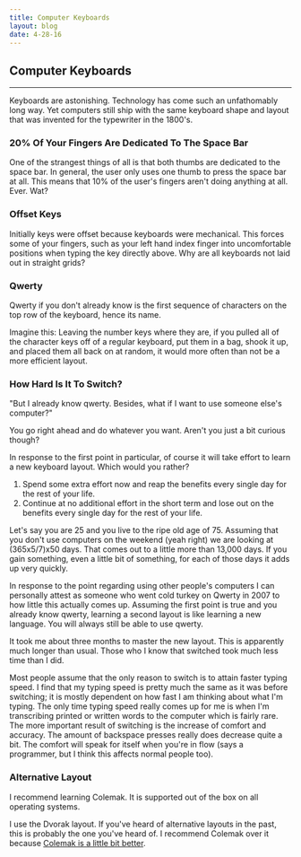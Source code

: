 ```yaml
---
title: Computer Keyboards
layout: blog
date: 4-28-16
---
```

## Computer Keyboards
------

Keyboards are astonishing. Technology has come such an unfathomably long way. Yet computers still ship with the same keyboard shape and layout that was invented for the typewriter in the 1800's.

### 20% Of Your Fingers Are Dedicated To The Space Bar

One of the strangest things of all is that both thumbs are dedicated to the space bar. In general, the user only uses one thumb to press the space bar at all. This means that 10% of the user's fingers aren't doing anything at all. Ever. Wat?

### Offset Keys

Initially keys were offset because keyboards were mechanical. This forces some of your fingers, such as your left hand index finger into uncomfortable positions when typing the key directly above. Why are all keyboards not laid out in straight grids?

### Qwerty

Qwerty if you don't already know is the first sequence of characters on the top row of the keyboard, hence its name.

Imagine this: Leaving the number keys where they are, if you pulled all of the character keys off of a regular keyboard, put them in a bag, shook it up, and placed them all back on at random, it would more often than not be a more efficient layout.

### How Hard Is It To Switch?

"But I already know qwerty. Besides, what if I want to use someone else's computer?"

You go right ahead and do whatever you want. Aren't you just a bit curious though?

In response to the first point in particular, of course it will take effort to learn a new keyboard layout. Which would you rather?

1. Spend some extra effort now and reap the benefits every single day for the rest of your life.
2. Continue at no additional effort in the short term and lose out on the benefits every single day for the rest of your life.

Let's say you are 25 and you live to the ripe old age of 75. Assuming that you don't use computers on the weekend (yeah right) we are looking at (365x5/7)x50 days. That comes out to a little more than 13,000 days. If you gain something, even a little bit of something, for each of those days it adds up very quickly.

In response to the point regarding using other people's computers I can personally attest as someone who went cold turkey on Qwerty in 2007 to how little this actually comes up. Assuming the first point is true and you already know qwerty, learning a second layout is like learning a new language. You will always still be able to use qwerty.

It took me about three months to master the new layout. This is apparently much longer than usual. Those who I know that switched took much less time than I did.

Most people assume that the only reason to switch is to attain faster typing speed. I find that my typing speed is pretty much the same as it was before switching; it is mostly dependent on how fast I am thinking about what I'm typing. The only time typing speed really comes up for me is when I'm transcribing printed or written words to the computer which is fairly rare. The more important result of switching is the increase of comfort and accuracy. The amount of backspace presses really does decrease quite a bit. The comfort will speak for itself when you're in flow (says a programmer, but I think this affects normal people too).

### Alternative Layout

I recommend learning Colemak. It is supported out of the box on all operating systems.

I use the Dvorak layout. If you've heard of alternative layouts in the past, this is probably the one you've heard of. I recommend Colemak over it because [Colemak is a little bit better](/tools/compare-qwerty-to-dvorak-to-colemak.html).